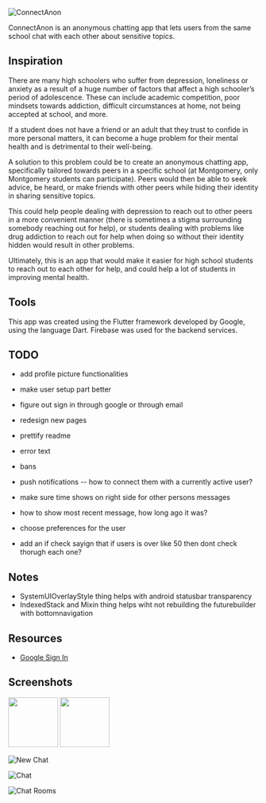 ![ConnectAnon](https://github.com/antz22/AnonymousChatApp/blob/master/screenshots/hero.png)

ConnectAnon is an anonymous chatting app that lets users from the same school chat with each other about sensitive topics.

## Inspiration

There are many high schoolers who suffer from depression, loneliness or anxiety as a result of a huge number of factors that affect a high schooler’s period of adolescence. These can include academic competition, poor mindsets towards addiction, difficult circumstances at home, not being accepted at school, and more. 

If a student does not have a friend or an adult that they trust to confide in more personal matters, it can become a huge problem for their mental health and is detrimental to their well-being.

A solution to this problem could be to create an anonymous chatting app, specifically tailored towards peers in a specific school (at Montgomery, only Montgomery students can participate). Peers would then be able to seek advice, be heard, or make friends with other peers while hiding their identity in sharing sensitive topics.

This could help people dealing with depression to reach out to other peers in a more convenient manner (there is sometimes a stigma surrounding somebody reaching out for help), or students dealing with problems like drug addiction to reach out for help when doing so without their identity hidden would result in other problems.

Ultimately, this is an app that would make it easier for high school students to reach out to each other for help, and could help a lot of students in improving mental health.

## Tools

This app was created using the Flutter framework developed by Google, using the language Dart. Firebase was used for the backend services.

## TODO

- add profile picture functionalities
- make user setup part better
- figure out sign in through google or through email
- redesign new pages
- prettify readme

- error text
- bans
- push notifications -- how to connect them with a currently active user?

- make sure time shows on right side for other persons messages
- how to show most recent message, how long ago it was?
- choose preferences for the user
- add an if check sayign that if users is over like 50 then dont check thorugh each one?

## Notes

- SystemUIOverlayStyle thing helps with android statusbar transparency
- IndexedStack and Mixin thing helps wiht not rebuilding the futurebuilder with bottomnavigation

## Resources

- [Google Sign In](https://medium.com/flutter-community/flutter-implementing-google-sign-in-71888bca24edn)

## Screenshots

<img src="https://github.com/antz22/AnonymousChatApp/blob/master/screenshots/landing.png" width="100">
<img src="https://github.com/antz22/AnonymousChatApp/blob/master/screenshots/conversations.png" width="100">

![New Chat](https://github.com/antz22/AnonymousChatApp/blob/master/screenshots/new_chat.png)

![Chat](https://github.com/antz22/AnonymousChatApp/blob/master/screenshots/chat.png)

![Chat Rooms](https://github.com/antz22/AnonymousChatApp/blob/master/screenshots/chat_rooms.png)

